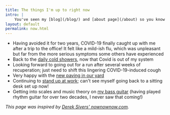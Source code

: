 ```yaml
---
title: The things I'm up to right now
intro: |
    You've seen my [blog](/blog/) and [about page](/about) so you know what I'm interested in and how I ended up doing what I do, but what am I up to *right now*?
layout: default
permalink: now.html
---
```


- Having avoided it for two years, COVID-19 finally caught up with me after a trip to the office! It felt like a mild-ish flu, which was unpleasant but far from the more serious symptoms some others have experienced
- Back to the [daily cold showers](https://www.bbc.co.uk/programmes/m000v83f), now that Covid is out of my system
- Looking forward to going out for a run after several weeks of recuperation; just need to shift this lingering COVID-19-induced cough
- Very happy with the [new paving in our yard](https://twitter.com/tempertemper/status/1512728020141977601)
- Continuing to [stand up at work](https://twitter.com/tempertemper/status/1436331696408911898?s=21); can't see myself going back to a sitting desk set up now!
- Getting into scales and music theory on [my bass guitar](https://twitter.com/tempertemper/status/1449290497822965763) (having played rhythm guitar for over two decades, I never saw that coming!)

<i>This page was inspired by [Derek Sivers' nownownow.com](https://nownownow.com/about).</i>
